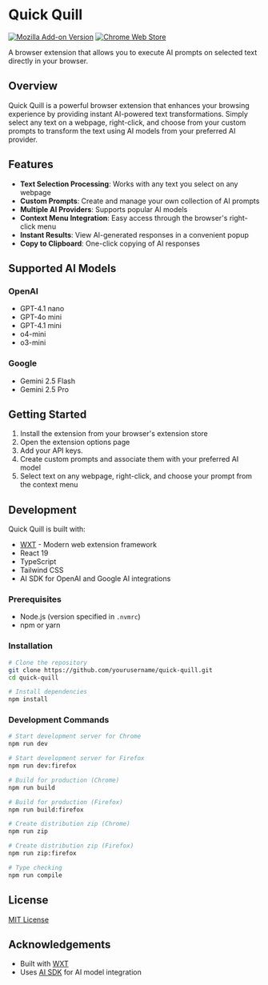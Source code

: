 # Quick Quill

[![Mozilla Add-on Version](https://img.shields.io/amo/v/quick-quill?style=for-the-badge&logo=firefox)](https://addons.mozilla.org/en-US/firefox/addon/quick-quill/)
[![Chrome Web Store](https://img.shields.io/chrome-web-store/v/ijaogpcnbfkimbcapjalpagcmkcbcdfm?style=for-the-badge&logo=chrome)](https://chrome.google.com/webstore/detail/quick-quill/ijaogpcnbfkimbcapjalpagcmkcbcdfm)


A browser extension that allows you to execute AI prompts on selected text directly in your browser.

## Overview

Quick Quill is a powerful browser extension that enhances your browsing experience by providing instant AI-powered text transformations. Simply select any text on a webpage, right-click, and choose from your custom prompts to transform the text using AI models from your preferred AI provider.

## Features

- **Text Selection Processing**: Works with any text you select on any webpage
- **Custom Prompts**: Create and manage your own collection of AI prompts
- **Multiple AI Providers**: Supports popular AI models
- **Context Menu Integration**: Easy access through the browser's right-click menu
- **Instant Results**: View AI-generated responses in a convenient popup
- **Copy to Clipboard**: One-click copying of AI responses

## Supported AI Models

### OpenAI
- GPT-4.1 nano
- GPT-4o mini
- GPT-4.1 mini
- o4-mini
- o3-mini

### Google
- Gemini 2.5 Flash
- Gemini 2.5 Pro

## Getting Started

1. Install the extension from your browser's extension store
2. Open the extension options page
3. Add your API keys.
4. Create custom prompts and associate them with your preferred AI model
5. Select text on any webpage, right-click, and choose your prompt from the context menu

## Development

Quick Quill is built with:
- [WXT](https://wxt.dev/) - Modern web extension framework
- React 19
- TypeScript
- Tailwind CSS
- AI SDK for OpenAI and Google AI integrations

### Prerequisites

- Node.js (version specified in `.nvmrc`)
- npm or yarn

### Installation

```bash
# Clone the repository
git clone https://github.com/yourusername/quick-quill.git
cd quick-quill

# Install dependencies
npm install
```

### Development Commands

```bash
# Start development server for Chrome
npm run dev

# Start development server for Firefox
npm run dev:firefox

# Build for production (Chrome)
npm run build

# Build for production (Firefox)
npm run build:firefox

# Create distribution zip (Chrome)
npm run zip

# Create distribution zip (Firefox)
npm run zip:firefox

# Type checking
npm run compile
```

## License

[MIT License](LICENSE)

## Acknowledgements

- Built with [WXT](https://wxt.dev/)
- Uses [AI SDK](https://sdk.vercel.ai/docs) for AI model integration
